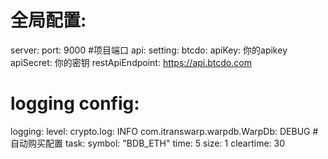# 全局配置:
server:
  port: 9000 #项目端口
api: 
  setting: 
    btcdo: 
      apiKey: 你的apikey
      apiSecret: 你的密钥
      restApiEndpoint: https://api.btcdo.com
# logging config:
logging:
  level:
    crypto.log: INFO
    com.itranswarp.warpdb.WarpDb: DEBUG
#自动购买配置
task:
  symbol: "BDB_ETH"
  time: 5
  size: 1
  cleartime: 30
  
